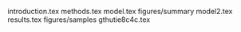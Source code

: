 introduction.tex
methods.tex
model.tex
figures/summary
model2.tex
results.tex
figures/samples
gthutie8c4c.tex